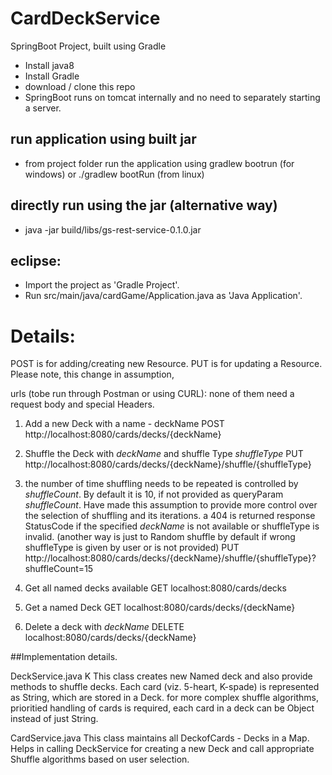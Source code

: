 # CardDeckService

SpringBoot Project, built using Gradle

*	Install java8
*	Install Gradle
*	download / clone this repo
*	SpringBoot runs on tomcat internally and no need to separately starting a server.


## run application using built jar
*	from project folder run the application using
	gradlew bootrun (for windows) or ./gradlew bootRun (from linux)

## directly run using the jar (alternative way)
*	java -jar build/libs/gs-rest-service-0.1.0.jar

## eclipse:
*	Import the project as 'Gradle Project'.
*	Run src/main/java/cardGame/Application.java as 'Java Application'.



# Details:

POST is for adding/creating new Resource. PUT is for updating a Resource. 
Please note, this change in assumption, 

urls (tobe run through Postman or using CURL):
none of them need a request body and special Headers.

1.	Add a new Deck with a name - deckName
	POST http://localhost:8080/cards/decks/{deckName}
	
2.	Shuffle the Deck with *deckName* and shuffle Type *shuffleType*
	PUT  http://localhost:8080/cards/decks/{deckName}/shuffle/{shuffleType}	
	
3.	the number of time shuffling needs to be repeated is controlled by *shuffleCount*. 
	By default it is 10, if not provided as queryParam *shuffleCount*. 
	Have made this assumption to provide more control over the selection of shuffling and its iterations.
		a 404 is returned response StatusCode if the specified *deckName* is not available or shuffleType is invalid. 
		(another way is just to Random shuffle by default if wrong shuffleType is given by user or is not provided)
	PUT  http://localhost:8080/cards/decks/{deckName}/shuffle/{shuffleType}?shuffleCount=15
	
4.	Get all named decks available
	GET localhost:8080/cards/decks
	
5. 	Get a named Deck 
	GET localhost:8080/cards/decks/{deckName}

6.	Delete a deck with *deckName*
	DELETE localhost:8080/cards/decks/{deckName}
	
	
##Implementation details.

DeckService.java                                K
	This class creates new Named deck and also provide methods to shuffle decks.
	Each card (viz. 5-heart, K-spade) is represented as String, which are stored in a Deck. 
		for more complex shuffle algorithms,  prioritied handling of cards is required, each card in a deck can be Object instead of just String.
	
CardService.java
	This class maintains all DeckofCards - Decks in a Map.
	Helps in calling DeckService for creating a new Deck and call appropriate Shuffle algorithms based on user selection.
	